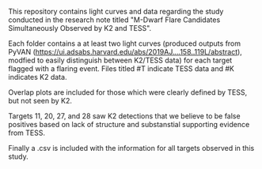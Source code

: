 This repository contains light curves and data regarding the study conducted in the research note titled "M-Dwarf Flare Candidates Simultaneously Observed by K2 and TESS".

Each folder contains a at least two light curves (produced outputs from PyVAN (https://ui.adsabs.harvard.edu/abs/2019AJ....158..119L/abstract), modfied to easily distinguish between K2/TESS data) for each target flagged with a flaring event. Files titled #T indicate TESS data and #K indicates K2 data.

Overlap plots are included for those which were clearly defined by TESS, but not seen by K2. 

Targets 11, 20, 27, and 28 saw K2 detections that we believe to be false positives based on lack of structure and substanstial supporting evidence from TESS.

Finally a .csv is included with the information for all targets observed in this study.
